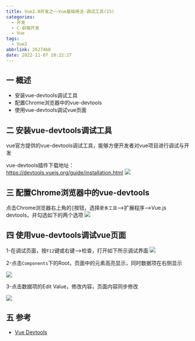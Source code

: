 ```yaml
---
title: Vue2.0开发之——Vue基础用法-调试工具(15)
categories:
  - 开发
  - C-前端开发
  - Vue
tags:
  - Vue2
abbrlink: 26274b0
date: 2022-11-07 10:22:27
---
```

## 一 概述

* 安装vue-devtools调试工具
* 配置Chrome浏览器中的vue-devtools
* 使用vue-devtools调试vue页面

<!--more-->

## 二 安装vue-devtools调试工具

vue官方提供的vue-devtools调试工具，能够方便开发者对vue项目进行调试与开发

vue-devtools插件下载地址：https://devtools.vuejs.org/guide/installation.html
![][1]

## 三 配置Chrome浏览器中的vue-devtools

点击Chrome浏览器右上角的`┇`按钮，选择`更多工具`—>扩展程序—>Vue.js devtools，并勾选如下的两个选项
![][2]

## 四 使用vue-devtools调试vue页面

1-在调试页面，按`F12`键或右键—>检查，打开如下所示调试界面
![][3]

2-点击`Components`下的Root，页面中的元素高亮显示，同时数据项在右侧显示

![][4]

3-点击数据项的Edit Value，修改内容，页面内容同步修改

![][5]

## 五 参考

* [Vue Devtools][00]



[00]:https://devtools.vuejs.org/guide/installation.html

[1]:https://cdn.staticaly.com/gh/PGzxc/CDN/master/blog-vue/vue02-15-devtools-install-site.png
[2]:https://cdn.staticaly.com/gh/PGzxc/CDN/master/blog-vue/vue02-15-devtools-config.png
[3]:https://cdn.staticaly.com/gh/PGzxc/CDN/master/blog-vue/vue02-15-devtools-debug-open.png
[4]:https://cdn.staticaly.com/gh/PGzxc/CDN/master/blog-vue/vue02-15-devtools-debug-click-line.png
[5]:https://cdn.staticaly.com/gh/PGzxc/CDN/master/blog-vue/vue02-15-devtools-debug-eidt.png